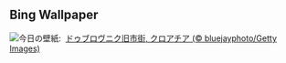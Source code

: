 ## Bing Wallpaper
![](https://www.bing.com/th?id=OHR.DubrovnikTwilight_JA-JP6048239722_UHD.jpg&w=1000)今日の壁紙: &nbsp;[ドゥブロヴニク旧市街, クロアチア (© bluejayphoto/Getty Images)](https://www.bing.com/th?id=OHR.DubrovnikTwilight_JA-JP6048239722_UHD.jpg)
<br><br/>
